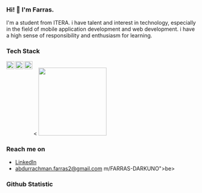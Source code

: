 ### Hi! 👋 I'm Farras.

I'm a student from ITERA. i have talent and interest in technology, especially in the field of mobile application development and web development. i have a high sense of responsibility and enthusiasm for learning.

### Tech Stack
  <a href="https://flutter.dev/?gclid=Cj0KCQjw8amWBhCYARIsADqZJoVmf2M78nV1u8niKo-AiAH9UV0IzXmhxYXe5fs_NhoWvkYFOpaMPLkaAm8GEALw_wcB&gclsrc=aw.ds"><img align="left" alt="Flutter" title="Flutter" width="21px" src="https://cdn.worldvectorlogo.com/logos/flutter-logo.svg" /></a>
  <a href="https://nodejs.org/"><img align="left" alt="NodeJS" title="NodeJS" width="21px" src="https://seeklogo.com/images/N/nodejs-logo-FBE122E377-seeklogo.com.png" /></a>
  <a href="https://reactjs.org/"><img align="left" alt="React" title="React" width="21px" src="https://cdn.worldvectorlogo.com/logos/react-2.svg" /></a>
  
  <br>
  <
<a href="https://github.co
  <img height="180em" src="https://github-readme-stats-eight-theta.vercel.app/api?username=FARRAS-DARKUNO&show_icons=true&theme=algolia&include_all_commits=true&count_private=true"/>
  <img height="180em" src="https://github-readme-stats-eight-theta.vercel.app/api/top-langs/?username=FARRAS-DARKUNO&layout=compact&langs_count=8&theme=algolia"/>
</a>
</p>

### Reach me on
- <a href="https://www.linkedin.com/in/abdurrachman-farras-8a8a08222/">LinkedIn</a>
- abdurrachman.farras2@gmail.com
m/FARRAS-DARKUNO">be>
  
### Github Statistic
<p align="left">

